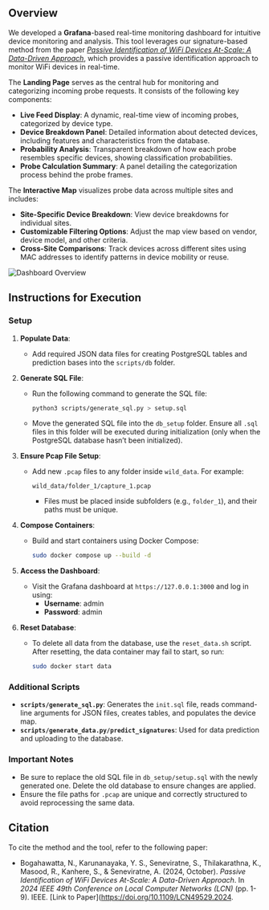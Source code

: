 ## Overview
We developed a **Grafana**-based real-time monitoring dashboard for intuitive device monitoring and analysis. This tool leverages our signature-based method from the paper *[Passive Identification of WiFi Devices At-Scale: A Data-Driven Approach](https://doi.org/10.1109/LCN49529.2024.9999999)*, which provides a passive identification approach to monitor WiFi devices in real-time.

The **Landing Page** serves as the central hub for monitoring and categorizing incoming probe requests. It consists of the following key components:
- **Live Feed Display**: A dynamic, real-time view of incoming probes, categorized by device type.
- **Device Breakdown Panel**: Detailed information about detected devices, including features and characteristics from the database.
- **Probability Analysis**: Transparent breakdown of how each probe resembles specific devices, showing classification probabilities.
- **Probe Calculation Summary**: A panel detailing the categorization process behind the probe frames.

The **Interactive Map** visualizes probe data across multiple sites and includes:
- **Site-Specific Device Breakdown**: View device breakdowns for individual sites.
- **Customizable Filtering Options**: Adjust the map view based on vendor, device model, and other criteria.
- **Cross-Site Comparisons**: Track devices across different sites using MAC addresses to identify patterns in device mobility or reuse.

![Dashboard Overview](path_to_your_image.png)

## Instructions for Execution

### Setup

1. **Populate Data**:
   - Add required JSON data files for creating PostgreSQL tables and prediction bases into the `scripts/db` folder.

2. **Generate SQL File**:
   - Run the following command to generate the SQL file:
     ```bash
     python3 scripts/generate_sql.py > setup.sql
     ```
   - Move the generated SQL file into the `db_setup` folder. Ensure all `.sql` files in this folder will be executed during initialization (only when the PostgreSQL database hasn’t been initialized).

3. **Ensure Pcap File Setup**:
   - Add new `.pcap` files to any folder inside `wild_data`. For example:
     ```
     wild_data/folder_1/capture_1.pcap
     ```
     - Files must be placed inside subfolders (e.g., `folder_1`), and their paths must be unique.

4. **Compose Containers**:
   - Build and start containers using Docker Compose:
     ```bash
     sudo docker compose up --build -d
     ```

5. **Access the Dashboard**:
   - Visit the Grafana dashboard at `https://127.0.0.1:3000` and log in using:
     - **Username**: admin
     - **Password**: admin

6. **Reset Database**:
   - To delete all data from the database, use the `reset_data.sh` script. After resetting, the data container may fail to start, so run:
     ```bash
     sudo docker start data
     ```

### Additional Scripts
- **`scripts/generate_sql.py`**: Generates the `init.sql` file, reads command-line arguments for JSON files, creates tables, and populates the device map.
- **`scripts/generate_data.py/predict_signatures`**: Used for data prediction and uploading to the database.

### Important Notes
- Be sure to replace the old SQL file in `db_setup/setup.sql` with the newly generated one. Delete the old database to ensure changes are applied.
- Ensure the file paths for `.pcap` are unique and correctly structured to avoid reprocessing the same data.

## Citation

To cite the method and the tool, refer to the following paper:

- Bogahawatta, N., Karunanayaka, Y. S., Seneviratne, S., Thilakarathna, K., Masood, R., Kanhere, S., & Seneviratne, A. (2024, October). *Passive Identification of WiFi Devices At-Scale: A Data-Driven Approach*. In *2024 IEEE 49th Conference on Local Computer Networks (LCN)* (pp. 1-9). IEEE. [Link to Paper](https://doi.org/10.1109/LCN49529.2024.
